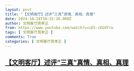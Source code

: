 ```yaml
---
layout: post
title: "【文明客厅】述评“三真”真情、真相、真理"
date: 2024-10-24T18:32:26.000Z
author: 文明客厅周孝正
from: https://www.youtube.com/watch?v=iE5-cEG9Trw
tags: [ 文明客厅周孝正 ]
comments: True
categories: [ 文明客厅周孝正 ]
---
```

<!--1729794746000-->
[【文明客厅】述评“三真”真情、真相、真理](https://www.youtube.com/watch?v=iE5-cEG9Trw)
------

<div>

</div>
